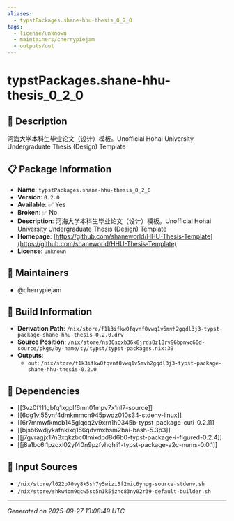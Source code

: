 ```yaml
---
aliases:
  - typstPackages.shane-hhu-thesis_0_2_0
tags:
  - license/unknown
  - maintainers/cherrypiejam
  - outputs/out
---
```


# typstPackages.shane-hhu-thesis_0_2_0

## 📝 Description

河海大学本科生毕业论文（设计）模板。Unofficial Hohai University Undergraduate Thesis (Design) Template

## 📋 Package Information

- **Name**: `typstPackages.shane-hhu-thesis_0_2_0`
- **Version**: `0.2.0`
- **Available**: ✅ Yes
- **Broken**: ✅ No
- **Description**: 河海大学本科生毕业论文（设计）模板。Unofficial Hohai University Undergraduate Thesis (Design) Template
- **Homepage**: [https://github.com/shaneworld/HHU-Thesis-Template](https://github.com/shaneworld/HHU-Thesis-Template)
- **License**: `unknown`
## 👥 Maintainers

- @cherrypiejam


## 🔧 Build Information

- **Derivation Path**: `/nix/store/f1k3ifkw0fqvnf0vwq1v5mvh2gqdl3j3-typst-package-shane-hhu-thesis-0.2.0.drv`
- **Source Position**: `/nix/store/ns30sqxb36k8jrds8z18rv96bpnwc60d-source/pkgs/by-name/ty/typst/typst-packages.nix:39`
- **Outputs**:
  - `out`:  `/nix/store/f1k3ifkw0fqvnf0vwq1v5mvh2gqdl3j3-typst-package-shane-hhu-thesis-0.2.0`

## 🔗 Dependencies

- [[3vz0f111gbfq1xgplf6mn01mpv7x1nl7-source]]
- [[6dg1vi55ynf4dmkmmcn945pwdz010s34-stdenv-linux]]
- [[6r7mmwfkmcb145giqcq2v9xrn1h0345b-typst-package-cuti-0.2.1]]
- [[bjsb6wdjykafnkixq156qdvmxhsm2bai-bash-5.3p3]]
- [[j7gvragjx17n3xqkzbc0lmixdpd8d6b0-typst-package-i-figured-0.2.4]]
- [[j8a1bc6i1pzqxl02yf40n9pzfvhqhli1-typst-package-a2c-nums-0.0.1]]

## 📁 Input Sources

- `/nix/store/l622p70vy8k5sh7y5wizi5f2mic6ynpg-source-stdenv.sh`
- `/nix/store/shkw4qm9qcw5sc5n1k5jznc83ny02r39-default-builder.sh`

---
*Generated on 2025-09-27 13:08:49 UTC*
